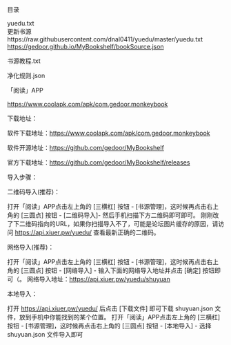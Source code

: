 目录

yuedu.txt  
更新书源https://raw.githubusercontent.com/dnal0411/yuedu/master/yuedu.txt
https://gedoor.github.io/MyBookshelf/bookSource.json

书源教程.txt

净化规则.json

「阅读」APP 

https://www.coolapk.com/apk/com.gedoor.monkeybook

下载地址：

软件下载地址：https://www.coolapk.com/apk/com.gedoor.monkeybook

软件开源地址：https://github.com/gedoor/MyBookshelf

官方下载地址：https://github.com/gedoor/MyBookshelf/releases


导入步骤：

二维码导入(推荐)：

打开「阅读」APP点击左上角的 [三横杠] 按钮 - [书源管理]，这时候再点击右上角的 [三圆点] 按钮 - [二维码导入]- 然后手机扫描下方二维码即可即可。
刚刚改了下二维码指向的URL，如果你扫描导入不了，可能是论坛图片缓存的原因，请访问 https://api.xiuer.pw/yuedu/ 查看最新正确的二维码。

网络导入(推荐)：

打开「阅读」APP点击左上角的 [三横杠] 按钮 - [书源管理]，这时候再点击右上角的 [三圆点] 按钮 - [网络导入] - 输入下面的网络导入地址并点击 [确定] 按钮即可（。
网络导入地址：https://api.xiuer.pw/yuedu/shuyuan

本地导入：

打开 https://api.xiuer.pw/yuedu/ 后点击 [下载文件] 即可下载 shuyuan.json 文件，放到手机中你能找到的某个位置。
打开「阅读」APP点击左上角的 [三横杠] 按钮 - [书源管理]，这时候再点击右上角的 [三圆点] 按钮 - [本地导入] - 选择 shuyuan.json 文件导入即可

